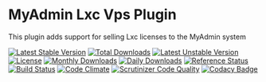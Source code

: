 # MyAdmin Lxc Vps Plugin

This plugin adds support for selling Lxc licenses to the MyAdmin system

[![Latest Stable Version](https://poser.pugx.org/detain/myadmin-lxc-vps/version)](https://packagist.org/packages/detain/myadmin-lxc-vps)
[![Total Downloads](https://poser.pugx.org/detain/myadmin-lxc-vps/downloads)](https://packagist.org/packages/detain/myadmin-lxc-vps)
[![Latest Unstable Version](https://poser.pugx.org/detain/myadmin-lxc-vps/v/unstable)](//packagist.org/packages/detain/myadmin-lxc-vps)
[![License](https://poser.pugx.org/detain/myadmin-lxc-vps/license)](https://packagist.org/packages/detain/myadmin-lxc-vps)
[![Monthly Downloads](https://poser.pugx.org/detain/myadmin-lxc-vps/d/monthly)](https://packagist.org/packages/detain/myadmin-lxc-vps)
[![Daily Downloads](https://poser.pugx.org/detain/myadmin-lxc-vps/d/daily)](https://packagist.org/packages/detain/myadmin-lxc-vps)
[![Reference Status](https://www.versioneye.com/php/detain:myadmin-lxc-vps/reference_badge.svg?style=flat)](https://www.versioneye.com/php/detain:myadmin-lxc-vps/references)
[![Build Status](https://travis-ci.org/detain/myadmin-lxc-vps.svg?branch=master)](https://travis-ci.org/detain/myadmin-lxc-vps)
[![Code Climate](https://codeclimate.com/github/detain/myadmin-lxc-vps/badges/gpa.svg)](https://codeclimate.com/github/detain/myadmin-lxc-vps)
[![Scrutinizer Code Quality](https://scrutinizer-ci.com/g/detain/myadmin-lxc-vps/badges/quality-score.png?b=master)](https://scrutinizer-ci.com/g/detain/myadmin-lxc-vps/?branch=master)
[![Codacy Badge](https://api.codacy.com/project/badge/Grade/dcfdb555bf234afabceb40728959280b)](https://www.codacy.com/app/detain/myadmin-lxc-vps)
